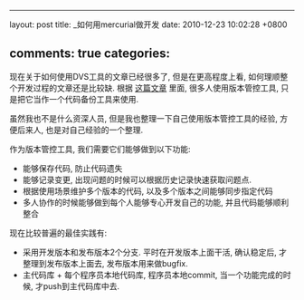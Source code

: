 
---
layout: post
title: _如何用mercurial做开发
date: 2010-12-23 10:02:28 +0800

comments: true
categories: 
---

现在关于如何使用DVS工具的文章已经很多了, 但是在更高程度上看,
如何理顺整个开发过程的文章还是比较缺. 根据
[这篇文章](http://www.jeffkit.info/2010/12/885/) 里面,
很多人使用版本管控工具, 只是把它当作一个代码备份工具来使用.

虽然我也不是什么资深人员, 但是我也整理一下自己使用版本管控工具的经验,
方便后来人, 也是对自己经验的一个整理.

作为版本管控工具, 我们需要它们能够做到以下功能:

-   能够保存代码, 防止代码遗失
-   能够记录变更, 出现问题的时候可以根据历史记录快速获取问题点.
-   根据使用场景维护多个版本的代码, 以及多个版本之间能够同步指定代码
-   多人协作的时候能够做到每个人能够专心开发自己的功能,
    并且代码能够顺利整合

现在比较普遍的最佳实践有:

-   采用开发版本和发布版本2个分支. 平时在开发版本上面干活, 确认稳定后,
    才整理到发布版本上面去, 发布版本用来做bugfix.
-   主代码库 + 每个程序员本地代码库, 程序员本地commit,
    当一个功能完成的时候, 才push到主代码库中去.